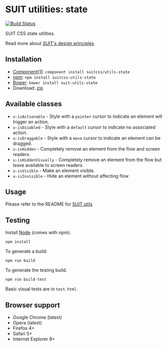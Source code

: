 # SUIT utilities: state

[![Build Status](https://secure.travis-ci.org/suitcss/utils-state.png?branch=master)](http://travis-ci.org/suitcss/utils-state)

SUIT CSS state utilities.

Read more about [SUIT's design principles](https://github.com/suitcss/suit/).

## Installation

* [Component(1)](http://component.io/): `component install suitcss/utils-state`
* [npm](http://npmjs.org/): `npm install suitcss-utils-state`
* [Bower](http://bower.io/): `bower install suit-utils-state`
* Download: [zip](https://github.com/suitcss/utils-state/zipball/master)

## Available classes

* `u-isActionable` - Style with a `pointer` cursor to indicate an element will trigger an action.
* `u-isDisabled` - Style with a `default` cursor to indicate no associated action.
* `u-isDraggable` - Style with a `move` cursor to indicate an element can be dragged.
* `u-isHidden` - Completely remove an element from the flow and screen readers.
* `u-isHiddenVisually` - Completely remove an element from the flow but leave available to screen readers.
* `u-isVisible` - Make an element visible.
* `u-isInvisible` - Hide an element without affecting flow

## Usage

Please refer to the README for [SUIT utils](https://github.com/suitcss/utils/)

## Testing

Install [Node](http://nodejs.org) (comes with npm).

```
npm install
```

To generate a build:

```
npm run build
```

To generate the testing build.

```
npm run build-test
```

Basic visual tests are in `test.html`.

## Browser support

* Google Chrome (latest)
* Opera (latest)
* Firefox 4+
* Safari 5+
* Internet Explorer 8+
